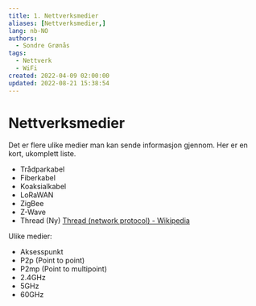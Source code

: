 ```yaml
---
title: 1. Nettverksmedier
aliases: [Nettverksmedier,]
lang: nb-NO
authors:
  - Sondre Grønås
tags:
  - Nettverk
  - WiFi
created: 2022-04-09 02:00:00
updated: 2022-08-21 15:38:54
---
```

# Nettverksmedier
Det er flere ulike medier man kan sende informasjon gjennom. Her er en kort, ukomplett liste.

- Trådparkabel
- Fiberkabel
- Koaksialkabel
- LoRaWAN
- ZigBee
- Z-Wave
- Thread (Ny) [Thread (network protocol) - Wikipedia](https://en.wikipedia.org/wiki/Thread_(network_protocol))

Ulike medier:

- Aksesspunkt
- P2p (Point to point)
- P2mp (Point to multipoint)
- 2.4GHz
- 5GHz
- 60GHz
